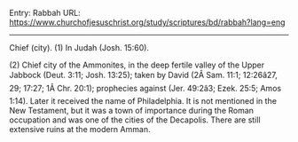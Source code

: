 Entry: Rabbah
URL: https://www.churchofjesuschrist.org/study/scriptures/bd/rabbah?lang=eng

---

Chief (city). (1) In Judah (Josh. 15:60).

(2) Chief city of the Ammonites, in the deep fertile valley of the Upper Jabbock (Deut. 3:11; Josh. 13:25); taken by David (2Â Sam. 11:1; 12:26â27, 29; 17:27; 1Â Chr. 20:1); prophecies against (Jer. 49:2â3; Ezek. 25:5; Amos 1:14). Later it received the name of Philadelphia. It is not mentioned in the New Testament, but it was a town of importance during the Roman occupation and was one of the cities of the Decapolis. There are still extensive ruins at the modern Amman.
